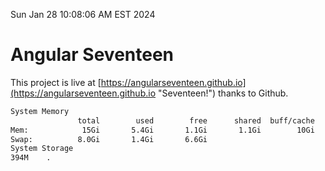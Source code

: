 Sun Jan 28 10:08:06 AM EST 2024

# Angular Seventeen


This project is live at [https://angularseventeen.github.io](https://angularseventeen.github.io "Seventeen!") thanks to Github.

```bash
System Memory
               total        used        free      shared  buff/cache   available
Mem:            15Gi       5.4Gi       1.1Gi       1.1Gi        10Gi       9.9Gi
Swap:          8.0Gi       1.4Gi       6.6Gi
System Storage
394M	.
```
